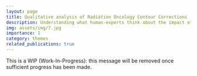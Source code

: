 ```yaml
---
layout: page
title: Qualitative analysis of Radiation Oncology Contour Corrections
description: Understanding what human-experts think about the impact of contour evaluations
img: assets/img/7.jpg
importance: 1
category: themes
related_publications: true
---
```


This is a WIP (Work-In-Progress): this message will be removed once sufficient progress has been made. 